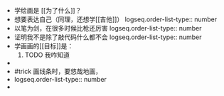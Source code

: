 - 学绘画是 [[为了什么]]？
- 想要表达自己（同理，还想学[[吉他]]）
  logseq.order-list-type:: number
- 以笔为剑，在很多时候比枪还厉害
  logseq.order-list-type:: number
- 证明我不是除了敲代码什么都不会
  logseq.order-list-type:: number
- 学画画的[[目标]]是：
  1. TODO 我咋知道
-
- #trick 画线条时，要悠哉地画，
- logseq.order-list-type:: number
-